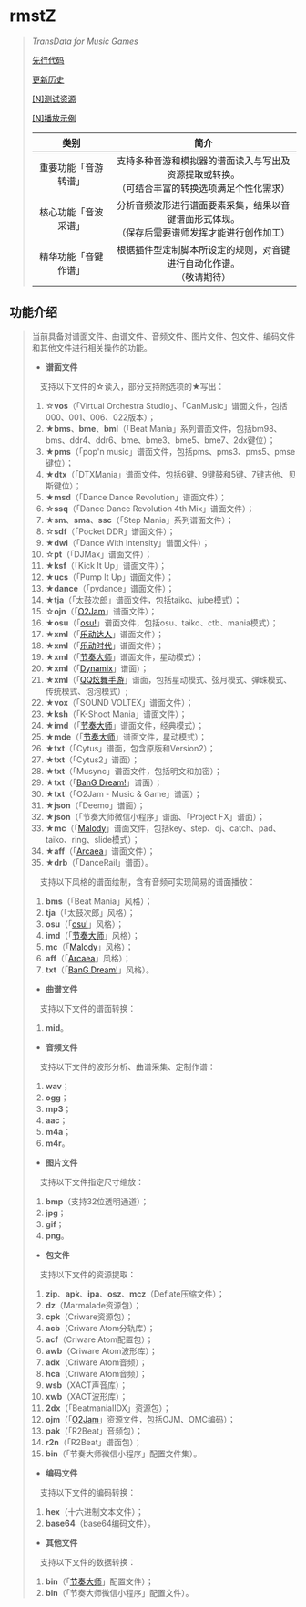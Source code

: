 # rmstZ
>*TransData for Music Games*
>
>[先行代码](EARLYCODE.md)
>
>[更新历史](WHATSNEW.md)
>
>[[N]测试资源](https://www.jianguoyun.com/p/DctV8o4Qitn5Bxi2x-AD)
>
>[[N]播放示例](https://www.jianguoyun.com/p/DYDEAR4Qitn5BxjwtYMD)
> 
> 类别|简介
> :-:|:-:
> 重要功能「音游转谱」|支持多种音游和模拟器的谱面读入与写出及资源提取或转换。<br>（可结合丰富的转换选项满足个性化需求）
> 核心功能「音波采谱」|分析音频波形进行谱面要素采集，结果以音键谱面形式体现。<br>（保存后需要谱师发挥才能进行创作加工）
> 精华功能「音键作谱」|根据插件型定制脚本所设定的规则，对音键进行自动化作谱。<br>（敬请期待）

## 功能介绍
>当前具备对谱面文件、曲谱文件、音频文件、图片文件、包文件、编码文件和其他文件进行相关操作的功能。
>
>* **谱面文件**
>
>　支持以下文件的☆读入，部分支持附选项的★写出：
>1. ☆**vos**（「Virtual Orchestra Studio」、「CanMusic」谱面文件，包括000、001、006、022版本）；
>2. ★**bms**、**bme**、**bml**（「Beat Mania」系列谱面文件，包括bm98、bms、ddr4、ddr6、bme、bme3、bme5、bme7、2dx键位）；
>3. ★**pms**（「pop'n music」谱面文件，包括pms、pms3、pms5、pmse键位）；
>4. ★**dtx**（「DTXMania」谱面文件，包括6键、9键鼓和5键、7键吉他、贝斯键位）；
>5. ★**msd**（「Dance Dance Revolution」谱面文件）；
>6. ☆**ssq**（「Dance Dance Revolution 4th Mix」谱面文件）；
>7. ★**sm**、**sma**、**ssc**（「Step Mania」系列谱面文件）；
>8. ☆**sdf**（「Pocket DDR」谱面文件）；
>9. ★**dwi**（「Dance With Intensity」谱面文件）；
>10. ☆**pt**（「DJMax」谱面文件）；
>11. ★**ksf**（「Kick It Up」谱面文件）；
>12. ★**ucs**（「Pump It Up」谱面文件）；
>13. ★**dance**（「pydance」谱面文件）；
>14. ★**tja**（「太鼓次郎」谱面文件，包括taiko、jube模式）；
>15. ☆**ojn**（「[O2Jam](http://www.o2jam.com/)」谱面文件）；
>16. ★**osu**（「[osu!](https://osu.ppy.sh/)」谱面文件，包括osu、taiko、ctb、mania模式）；
>17. ★**xml**（「[乐动达人](http://yd2012.redatoms.com/)」谱面文件）；
>18. ★**xml**（「[乐动时代](http://www.ydsd.com/)」谱面文件）；
>19. ★**xml**（「[节奏大师](http://da.qq.com/)」谱面文件，星动模式）；
>20. ★**xml**（「[Dynamix](http://dynamix.c4-cat.com/)」谱面）；
>21. ★**xml**（「[QQ炫舞手游](https://x5m.qq.com/)」谱面，包括星动模式、弦月模式、弹珠模式、传统模式、泡泡模式）;
>22. ★**vox**（「SOUND VOLTEX」谱面文件）；
>23. ★**ksh**（「K-Shoot Mania」谱面文件）；
>24. ★**imd**（「[节奏大师](http://da.qq.com/)」谱面文件，经典模式）；
>25. ★**mde**（「[节奏大师](http://da.qq.com/)」谱面文件，星动模式）；
>26. ★**txt**（「Cytus」谱面，包含原版和Version2）；
>27. ★**txt**（「Cytus2」谱面）；
>28. ★**txt**（「Musync」谱面文件，包括明文和加密）；
>29. ★**txt**（「[BanG Dream!](https://bang-dream.com/)」谱面）；
>30. ★**txt**（「O2Jam - Music & Game」谱面）；
>31. ★**json**（「Deemo」谱面）；
>32. ★**json**（「节奏大师微信小程序」谱面、「Project FX」谱面）；
>33. ★**mc**（「[Malody](http://m.mugzone.net/)」谱面文件，包括key、step、dj、catch、pad、taiko、ring、slide模式）；
>34. ★**aff**（「[Arcaea](https://arcaea.lowiro.com/)」谱面文件）；
>35. ★**drb**（「DanceRail」谱面）。
>
>　支持以下风格的谱面绘制，含有音频可实现简易的谱面播放：
>1. **bms**（「Beat Mania」风格）；
>2. **tja**（「太鼓次郎」风格）；
>3. **osu**（「[osu!](https://osu.ppy.sh/)」风格）；
>4. **imd**（「[节奏大师](http://da.qq.com/)」风格）；
>5. **mc**（「[Malody](http://m.mugzone.net/)」风格）；
>6. **aff**（「[Arcaea](https://arcaea.lowiro.com/)」风格）；
>7. **txt**（「[BanG Dream!](https://bang-dream.com/)」风格）。
>
>* **曲谱文件**
>
>　支持以下文件的谱面转换：
>1. **mid**。
>
>* **音频文件**
>
>　支持以下文件的波形分析、曲谱采集、定制作谱：
>1. **wav**；
>2. **ogg**；
>3. **mp3**；
>4. **aac**；
>5. **m4a**；
>6. **m4r**。
>
>* **图片文件**
>
>　支持以下文件指定尺寸缩放：
>1. **bmp**（支持32位透明通道）；
>2. **jpg**；
>3. **gif**；
>4. **png**。
>
>* **包文件**
>
>　支持以下文件的资源提取：
>1. **zip**、**apk**、**ipa**、**osz**、**mcz**（Deflate压缩文件）；
>2. **dz**（Marmalade资源包）；
>3. **cpk**（Criware资源包）；
>4. **acb**（Criware Atom分轨库）；
>5. **acf**（Criware Atom配置包）；
>6. **awb**（Criware Atom波形库）；
>7. **adx**（Criware Atom音频）；
>8. **hca**（Criware Atom音频）；
>9. **wsb**（XACT声音库）；
>10. **xwb**（XACT波形库）；
>11. **2dx**（「BeatmaniaIIDX」资源包）；
>12. **ojm**（「[O2Jam](http://www.o2jam.com/)」资源文件，包括OJM、OMC编码）；
>13. **pak**（「R2Beat」音频包）；
>14. **r2n**（「R2Beat」谱面包）；
>15. **bin**（「节奏大师微信小程序」配置文件集）。
>
>* **编码文件**
>
>　支持以下文件的编码转换：
>1. **hex**（十六进制文本文件）；
>2. **base64**（base64编码文件）。
>
>* **其他文件**
>
>　支持以下文件的数据转换：
>1. **bin**（「[节奏大师](http://da.qq.com/)」配置文件）；
>2. **bin**（「节奏大师微信小程序」配置文件）。
